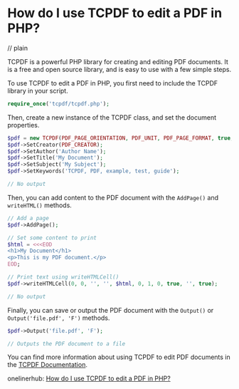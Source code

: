 # How do I use TCPDF to edit a PDF in PHP?
// plain

TCPDF is a powerful PHP library for creating and editing PDF documents. It is a free and open source library, and is easy to use with a few simple steps.

To use TCPDF to edit a PDF in PHP, you first need to include the TCPDF library in your script.

```php
require_once('tcpdf/tcpdf.php');
```

Then, create a new instance of the TCPDF class, and set the document properties.

```php
$pdf = new TCPDF(PDF_PAGE_ORIENTATION, PDF_UNIT, PDF_PAGE_FORMAT, true, 'UTF-8', false);
$pdf->SetCreator(PDF_CREATOR);
$pdf->SetAuthor('Author Name');
$pdf->SetTitle('My Document');
$pdf->SetSubject('My Subject');
$pdf->SetKeywords('TCPDF, PDF, example, test, guide');

// No output
```

Then, you can add content to the PDF document with the `AddPage()` and `writeHTML()` methods.

```php
// Add a page
$pdf->AddPage();

// Set some content to print
$html = <<<EOD
<h1>My Document</h1>
<p>This is my PDF document.</p>
EOD;

// Print text using writeHTMLCell()
$pdf->writeHTMLCell(0, 0, '', '', $html, 0, 1, 0, true, '', true);

// No output
```

Finally, you can save or output the PDF document with the `Output()` or `Output('file.pdf', 'F')` methods.

```php
$pdf->Output('file.pdf', 'F');

// Outputs the PDF document to a file
```

You can find more information about using TCPDF to edit PDF documents in the [TCPDF Documentation](https://tcpdf.org/docs/).

onelinerhub: [How do I use TCPDF to edit a PDF in PHP?](https://onelinerhub.com/php-tcpdf/how-do-i-use-tcpdf-to-edit-a-pdf-in-php)